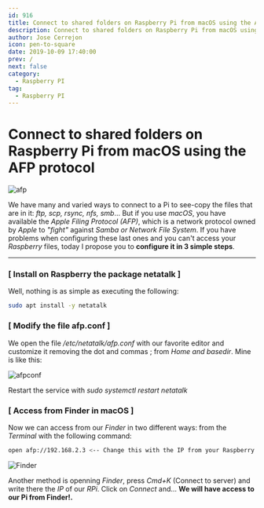 ```yaml
---
id: 916
title: Connect to shared folders on Raspberry Pi from macOS using the AFP protocol
description: Connect to shared folders on Raspberry Pi from macOS using the AFP protocol
author: Jose Cerrejon
icon: pen-to-square
date: 2019-10-09 17:40:00
prev: /
next: false
category:
  - Raspberry PI
tag:
  - Raspberry PI
---
```


# Connect to shared folders on Raspberry Pi from macOS using the AFP protocol

![afp](/images/2019/10/afp-smb-apple-mac.jpg)

We have many and varied ways to connect to a Pi to see-copy the files that are in it: *ftp, scp, rsync, nfs, smb*... But if you use *macOS*, you have available the *Apple Filing Protocol (AFP)*, which is a network protocol owned by *Apple* to *"fight"* against *Samba or Network File System*. If you have problems when configuring these last ones and you can't access your *Raspberry* files, today I propose you to **configure it in 3 simple steps**.

- - -
###  [ Install on Raspberry the package netatalk ]

Well, nothing is as simple as executing the following:

```bash
sudo apt install -y netatalk
```

###  [ Modify the file afp.conf ]

We open the file */etc/netatalk/afp.conf* with our favorite editor and customize it removing the dot and commas ; from *Home and basedir*. Mine is like this:

![afpconf](/images/2019/10/afpconf.png)

Restart the service with *sudo systemctl restart netatalk*

###  [ Access from Finder in macOS ]

Now we can access from our *Finder* in two different ways: from the *Terminal* with the following command:

```bash
open afp://192.168.2.3 <-- Change this with the IP from your Raspberry Pi
```

![Finder](/images/2019/10/Finder-connect.png)

Another method is openning *Finder*, press *Cmd+K* (Connect to server) and write there the *IP* of our *RPi*. Click on *Connect* and... **We will have access to our Pi from Finder!.**